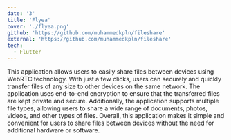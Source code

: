 ```yaml
---
date: '3'
title: 'Flyea'
cover: './flyea.png'
github: 'https://github.com/muhammedkpln/fileshare'
external: 'https://github.com/muhammedkpln/fileshare'
tech:
  - Flutter
---
```


This application allows users to easily share files between devices using WebRTC technology. With just a few clicks, users can securely and quickly transfer files of any size to other devices on the same network. The application uses end-to-end encryption to ensure that the transferred files are kept private and secure. Additionally, the application supports multiple file types, allowing users to share a wide range of documents, photos, videos, and other types of files. Overall, this application makes it simple and convenient for users to share files between devices without the need for additional hardware or software.
